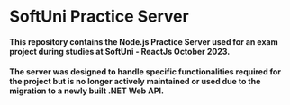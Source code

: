 # SoftUni Practice Server

#### This repository contains the Node.js Practice Server used for an exam project during studies at SoftUni - ReactJs October 2023. 
#### The server was designed to handle specific functionalities required for the project but is no longer actively maintained or used due to the migration to a newly built .NET Web API.
